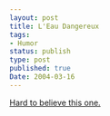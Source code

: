 ```yaml
---
layout: post
title: L'Eau Dangereux
tags:
- Humor
status: publish
type: post
published: true
Date: 2004-03-16
---
```

[Hard to believe this one.](https://slashdot.org/story/04/03/16/1419252/city-officials-almost-ban-foam-cups)